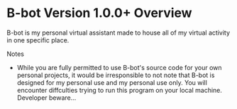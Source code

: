 # B-bot Version 1.0.0+ Overview

B-bot is my personal virtual assistant made to house all of my virtual activity in one specific place.

Notes
  - While you are fully permitted to use B-bot's source code for your own personal projects, it would be irresponsible to not note that B-bot is designed for my personal use and my personal use only. You will encounter diffculties trying to run this program on your local machine. Developer beware...


